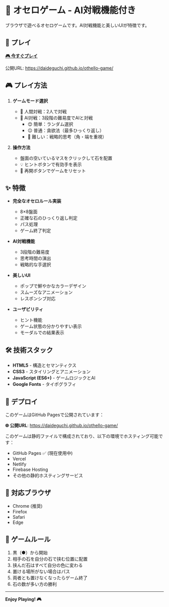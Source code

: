 # 🎯 オセロゲーム - AI対戦機能付き

ブラウザで遊べるオセロゲームです。AI対戦機能と美しいUIが特徴です。

## 🚀 プレイ

**[🎮 今すぐプレイ](https://daideguchi.github.io/othello-game/)**

公開URL: https://daideguchi.github.io/othello-game/

## 🎮 プレイ方法

1. **ゲームモード選択**
   - 👥 人間対戦：2人で対戦
   - 🤖 AI対戦：3段階の難易度でAIと対戦
     - 😊 簡単：ランダム選択
     - 😐 普通：貪欲法（最多ひっくり返し）
     - 😤 難しい：戦略的思考（角・端を重視）

2. **操作方法**
   - 盤面の空いているマスをクリックして石を配置
   - 💡 ヒントボタンで有効手を表示
   - 🔄 再開ボタンでゲームをリセット

## ✨ 特徴

- **完全なオセロルール実装**
  - 8×8盤面
  - 正確な石のひっくり返し判定
  - パス処理
  - ゲーム終了判定

- **AI対戦機能**
  - 3段階の難易度
  - 思考時間の演出
  - 戦略的な手選択

- **美しいUI**
  - ポップで鮮やかなカラーデザイン
  - スムーズなアニメーション
  - レスポンシブ対応

- **ユーザビリティ**
  - ヒント機能
  - ゲーム状態の分かりやすい表示
  - モーダルでの結果表示

## 🛠️ 技術スタック

- **HTML5** - 構造とセマンティクス
- **CSS3** - スタイリングとアニメーション
- **JavaScript (ES6+)** - ゲームロジックとAI
- **Google Fonts** - タイポグラフィ

## 🚀 デプロイ

このゲームはGitHub Pagesで公開されています：

**🌐 公開URL**: https://daideguchi.github.io/othello-game/

このゲームは静的ファイルで構成されており、以下の環境でホスティング可能です：

- GitHub Pages ✅ (現在使用中)
- Vercel
- Netlify
- Firebase Hosting
- その他の静的ホスティングサービス

## 📱 対応ブラウザ

- Chrome (推奨)
- Firefox
- Safari
- Edge

## 🎯 ゲームルール

1. 黒（●）から開始
2. 相手の石を自分の石で挟む位置に配置
3. 挟んだ石はすべて自分の色に変わる
4. 置ける場所がない場合はパス
5. 両者とも置けなくなったらゲーム終了
6. 石の数が多い方の勝利

---

**Enjoy Playing! 🎮** 